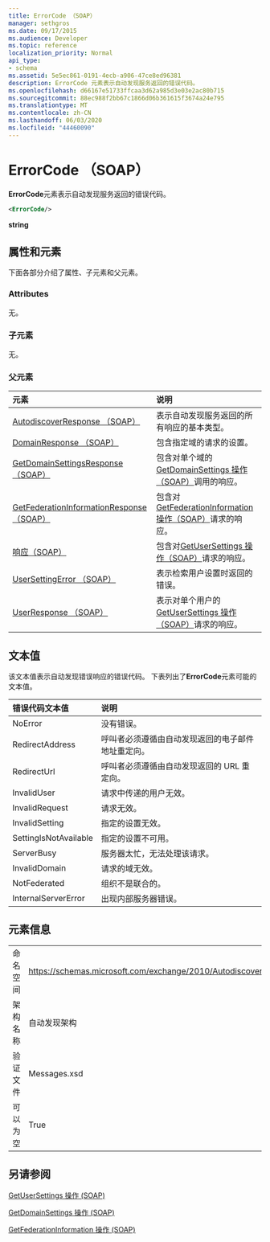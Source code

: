 ```yaml
---
title: ErrorCode （SOAP）
manager: sethgros
ms.date: 09/17/2015
ms.audience: Developer
ms.topic: reference
localization_priority: Normal
api_type:
- schema
ms.assetid: 5e5ec861-0191-4ecb-a906-47ce8ed96381
description: ErrorCode 元素表示自动发现服务返回的错误代码。
ms.openlocfilehash: d66167e51733ffcaa3d62a985d3e03e2ac80b715
ms.sourcegitcommit: 88ec988f2bb67c1866d06b361615f3674a24e795
ms.translationtype: MT
ms.contentlocale: zh-CN
ms.lasthandoff: 06/03/2020
ms.locfileid: "44460090"
---
```

# <a name="errorcode-soap"></a>ErrorCode （SOAP）

**ErrorCode**元素表示自动发现服务返回的错误代码。 
  
```XML
<ErrorCode/>
```

 **string**
## <a name="attributes-and-elements"></a>属性和元素

下面各部分介绍了属性、子元素和父元素。
  
### <a name="attributes"></a>Attributes

无。
  
### <a name="child-elements"></a>子元素

无。
  
### <a name="parent-elements"></a>父元素

|**元素**|**说明**|
|:-----|:-----|
|[AutodiscoverResponse （SOAP）](autodiscoverresponse-soap.md) <br/> |表示自动发现服务返回的所有响应的基本类型。  <br/> |
|[DomainResponse （SOAP）](domainresponse-soap.md) <br/> |包含指定域的请求的设置。  <br/> |
|[GetDomainSettingsResponse （SOAP）](getdomainsettingsresponse-soap.md) <br/> |包含对单个域的[GetDomainSettings 操作（SOAP）](getdomainsettings-operation-soap.md)调用的响应。  <br/> |
|[GetFederationInformationResponse （SOAP）](getfederationinformationresponse-soap.md) <br/> |包含对[GetFederationInformation 操作（SOAP）](getfederationinformation-operation-soap.md)请求的响应。  <br/> |
|[响应（SOAP）](response-soap.md) <br/> |包含对[GetUserSettings 操作（SOAP）](getusersettings-operation-soap.md)请求的响应。  <br/> |
|[UserSettingError （SOAP）](usersettingerror-soap.md) <br/> |表示检索用户设置时返回的错误。  <br/> |
|[UserResponse （SOAP）](userresponse-soap.md) <br/> |表示对单个用户的[GetUserSettings 操作（SOAP）](getusersettings-operation-soap.md)请求的响应。  <br/> |
   
## <a name="text-value"></a>文本值

该文本值表示自动发现错误响应的错误代码。 下表列出了**ErrorCode**元素可能的文本值。 
  
|**错误代码文本值**|**说明**|
|:-----|:-----|
|NoError  <br/> |没有错误。  <br/> |
|RedirectAddress  <br/> |呼叫者必须遵循由自动发现返回的电子邮件地址重定向。  <br/> |
|RedirectUrl  <br/> |呼叫者必须遵循由自动发现返回的 URL 重定向。  <br/> |
|InvalidUser  <br/> |请求中传递的用户无效。  <br/> |
|InvalidRequest  <br/> |请求无效。  <br/> |
|InvalidSetting  <br/> |指定的设置无效。  <br/> |
|SettingIsNotAvailable  <br/> |指定的设置不可用。  <br/> |
|ServerBusy  <br/> |服务器太忙，无法处理该请求。  <br/> |
|InvalidDomain  <br/> |请求的域无效。  <br/> |
|NotFederated  <br/> |组织不是联合的。  <br/> |
|InternalServerError  <br/> |出现内部服务器错误。  <br/> |
   
## <a name="element-information"></a>元素信息

|||
|:-----|:-----|
|命名空间  <br/> |https://schemas.microsoft.com/exchange/2010/Autodiscover  <br/> |
|架构名称  <br/> |自动发现架构  <br/> |
|验证文件  <br/> |Messages.xsd  <br/> |
|可以为空  <br/> |True  <br/> |
   
## <a name="see-also"></a>另请参阅



[GetUserSettings 操作 (SOAP)](getusersettings-operation-soap.md)
  
[GetDomainSettings 操作 (SOAP)](getdomainsettings-operation-soap.md)
  
[GetFederationInformation 操作 (SOAP)](getfederationinformation-operation-soap.md)

